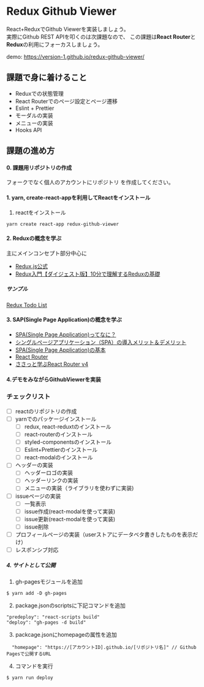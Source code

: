 

# Redux Github Viewer

React+ReduxでGithub Viewerを実装しましょう。</br>
実際にGithub REST APIを叩くのは次課題なので、
この課題は**React Router**と**Redux**の利用にフォーカスしましょう。

demo: https://version-1.github.io/redux-github-viewer/


## 課題で身に着けること

- Reduxでの状態管理
- React Routerでのページ設定とページ遷移
- Eslint + Prettier
- モーダルの実装
- メニューの実装
- Hooks API

## 課題の進め方

#### 0. 課題用リポジトリの作成

フォークでなく個人のアカウントにリポジトリ を作成してください。

#### 1. yarn, create-react-appを利用してReactをインストール

1. reactをインストール
```
yarn create react-app redux-github-viewer
```

#### 2. Reduxの概念を学ぶ

主にメインコンセプト部分中心に

- [Redux.js公式](https://redux.js.org/introduction/getting-started)
- [Redux入門【ダイジェスト版】10分で理解するReduxの基礎](https://qiita.com/kitagawamac/items/49a1f03445b19cf407b7)

##### サンプル

[Redux Todo List](https://jsfiddle.net/version1/u4y0j1qv/latest)

#### 3. SAP(Single Page Application)の概念を学ぶ

- [SPA(Single Page Application)ってなに？](https://digitalidentity.co.jp/blog/creative/about-single-page-application.html)
- [シングルページアプリケーション（SPA）の導入メリット＆デメリット](https://www.oro.com/ja/technology/001/)
- [SPA(Single Page Application)の基本](https://qiita.com/takanorip/items/82f0c70ebc81e9246c7a)
- [React Router](https://reacttraining.com/react-router/web/guides/quick-start)
- [ささっと学ぶReact Router v4](https://the2g.com/2789)

#### 4.デモをみながらGithubViewerを実装

### チェックリスト

- [ ] reactのリポジトリの作成
- [ ] yarnでのパッケージインストール
  - [ ] redux, react-reduxtのインストール
  - [ ] react-routerのインストール
  - [ ] styled-componentsのインストール
  - [ ] Eslint+Prettierのインストール
  - [ ] react-modalのインストール
- [ ] ヘッダーの実装
  - [ ] ヘッダーロゴの実装
  - [ ] ヘッダーリンクの実装
  - [ ] メニューの実装（ライブラリを使わずに実装)
- [ ] issueページの実装
  - [ ] 一覧表示
  - [ ] issue作成(react-modalを使って実装)
  - [ ] issue更新(react-modalを使って実装)
  - [ ] issue削除
- [ ] プロフィールページの実装（userストアにデータベタ書きしたものを表示だけ）
- [ ] レスポンシブ対応

##### 4. サイトとして公開

1. gh-pagesモジュールを追加

```
$ yarn add -D gh-pages
```

2. package.jsonのscriptsに下記コマンドを追加

```
"predeploy": "react-scripts build"
"deploy": "gh-pages -d build"
```

3. packcage.jsonにhomepageの属性を追加
```
  "homepage": "https://[アカウントID].github.io/[リポジトリ名]" // Github Pagesで公開するURL
```
4. コマンドを実行

```
$ yarn run deploy
```
